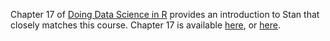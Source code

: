 Chapter 17 of [Doing Data Science in R](https://www.mjandrews.org/book/ddsr/) provides an introduction to Stan that closely matches this course. Chapter 17 is available [here](chapter_17_stan.pdf), or [here](https://www.mjandrews.org/book/ddsr/assets/chapter_17_stan.pdf).
